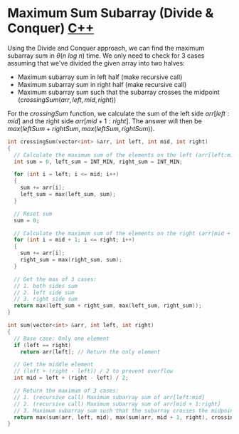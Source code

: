 # Maximum Sum Subarray (Divide & Conquer) [C++](./max-subarray.cpp)

Using the Divide and Conquer approach, we can find the maximum subarray sum in $\theta(n \ log \ n)$ time. We only need to check for $3$ cases assuming that we've divided the given array into two halves:

-   Maximum subarray sum in left half (make recursive call)
-   Maximum subarray sum in right half (make recursive call)
-   Maximum subarray sum such that the subarray crosses the midpoint ($crossingSum(arr, left, mid, right)$)

For the $crossingSum$ function, we calculate the sum of the left side $arr[left:mid]$ and the right side $arr[mid + 1:right]$. The answer will then be $max(leftSum + rightSum, max(leftSum, rightSum))$.

```cpp
int crossingSum(vector<int> &arr, int left, int mid, int right)
{
  // Calculate the maximum sum of the elements on the left (arr[left:mid])
  int sum = 0, left_sum = INT_MIN, right_sum = INT_MIN;

  for (int i = left; i <= mid; i++)
  {
    sum += arr[i];
    left_sum = max(left_sum, sum);
  }

  // Reset sum
  sum = 0;

  // Calculate the maximum sum of the elements on the right (arr[mid + 1:right])
  for (int i = mid + 1; i <= right; i++)
  {
    sum += arr[i];
    right_sum = max(right_sum, sum);
  }

  // Get the max of 3 cases:
  // 1. both sides sum
  // 2. left side sum
  // 3. right side sum
  return max(left_sum + right_sum, max(left_sum, right_sum));
}

int sum(vector<int> &arr, int left, int right)
{
  // Base case: Only one element
  if (left == right)
    return arr[left]; // Return the only element

  // Get the middle element
  // (left + (right - left)) / 2 to prevent overflow
  int mid = left + (right - left) / 2;

  // Return the maximum of 3 cases:
  // 1. (recursive call) Maximum subarray sum of arr[left:mid]
  // 2. (recursive call) Maximum subarray sum of arr[mid + 1:right]
  // 3. Maximum subarray sum such that the subarray crosses the midpoint
  return max(sum(arr, left, mid), max(sum(arr, mid + 1, right), crossingSum(arr, left, mid, right)));
}
```
